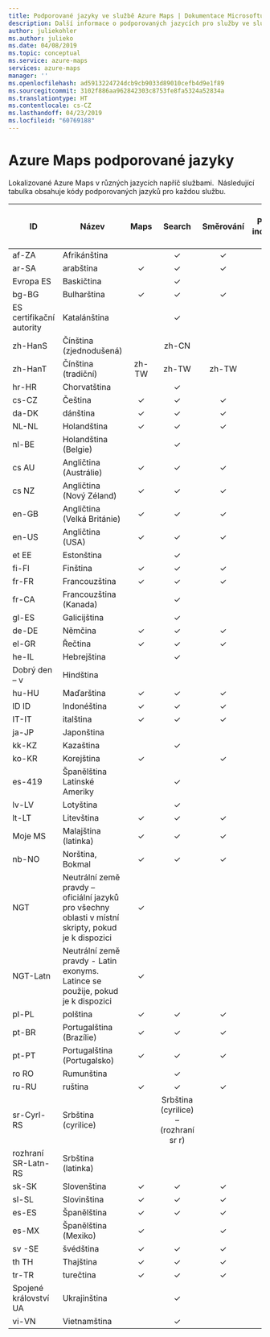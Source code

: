 ```yaml
---
title: Podporované jazyky ve službě Azure Maps | Dokumentace Microsoftu
description: Další informace o podporovaných jazycích pro služby ve službě Azure Maps
author: juliekohler
ms.author: julieko
ms.date: 04/08/2019
ms.topic: conceptual
ms.service: azure-maps
services: azure-maps
manager: ''
ms.openlocfilehash: ad5913224724dcb9cb9033d89010cefb4d9e1f89
ms.sourcegitcommit: 3102f886aa962842303c8753fe8fa5324a52834a
ms.translationtype: HT
ms.contentlocale: cs-CZ
ms.lasthandoff: 04/23/2019
ms.locfileid: "60769188"
---
```

# <a name="azure-maps-supported-languages"></a>Azure Maps podporované jazyky
Lokalizované Azure Maps v různých jazycích napříč službami.  Následující tabulka obsahuje kódy podporovaných jazyků pro každou službu.  
  

| ID         | Název                   |  Maps | Search | Směrování | Provoz incidenty | Mapový ovládací prvek JS | Časové pásmo |
|------------|------------------------|:-----:|:------:|:-------:|:-----------------:|:--------------:|:---------:|
| af-ZA      | Afrikánština              |       |    ✓   |    ✓    |                   |                |     ✓     |
| ar-SA      | arabština                 |   ✓   |    ✓   |    ✓    |         ✓         |        ✓       |     ✓     |
| Evropa ES      | Baskičtina                 |       |    ✓   |         |                   |                |     ✓     |
| bg-BG      | Bulharština              |   ✓   |    ✓   |    ✓    |                   |        ✓       |     ✓     |
| ES certifikační autority      | Katalánština                |       |    ✓   |         |                   |                |     ✓     |
| zh-HanS    | Čínština (zjednodušená)   |       |  zh-CN |         |                   |                |     ✓     |
| zh-HanT    | Čínština (tradiční)  | zh-TW |  zh-TW |  zh-TW  |                   |      Zh-TW     |     ✓     |
| hr-HR      | Chorvatština               |       |    ✓   |         |                   |                |     ✓     |
| cs-CZ      | Čeština                  |   ✓   |    ✓   |    ✓    |         ✓         |        ✓       |     ✓     |
| da-DK      | dánština                 |   ✓   |    ✓   |    ✓    |         ✓         |        ✓       |     ✓     |
| NL-NL      | Holandština                  |   ✓   |    ✓   |    ✓    |         ✓         |        ✓       |     ✓     |
| nl-BE      | Holandština (Belgie)        |       |    ✓   |         |                   |                |     ✓     |
| cs AU      | Angličtina (Austrálie)    |   ✓   |    ✓   |    ✓    |         ✓         |        ✓       |     ✓     |
| cs NZ      | Angličtina (Nový Zéland)  |   ✓   |    ✓   |    ✓    |         ✓         |        ✓       |     ✓     |
| en-GB      | Angličtina (Velká Británie) |   ✓   |    ✓   |    ✓    |         ✓         |        ✓       |     ✓     |
| en-US      | Angličtina (USA)          |   ✓   |    ✓   |    ✓    |         ✓         |        ✓       |     ✓     |
| et EE      | Estonština               |       |    ✓   |         |         ✓         |                |     ✓     |
| fi-FI      | Finština                |   ✓   |    ✓   |    ✓    |         ✓         |        ✓       |     ✓     |
| fr-FR      | Francouzština                 |   ✓   |    ✓   |    ✓    |         ✓         |        ✓       |     ✓     |
| fr-CA      | Francouzština (Kanada)      |       |    ✓   |         |                   |                |     ✓     |
| gl-ES      | Galicijština               |       |    ✓   |         |                   |                |     ✓     |
| de-DE      | Němčina                 |   ✓   |    ✓   |    ✓    |         ✓         |        ✓       |     ✓     |
| el-GR      | Řečtina                  |   ✓   |    ✓   |    ✓    |         ✓         |        ✓       |     ✓     |
| he-IL      | Hebrejština                 |       |    ✓   |         |         ✓         |                |     ✓     |
| Dobrý den – v      | Hindština                  |       |        |         |                   |                |     ✓     |
| hu-HU      | Maďarština              |   ✓   |    ✓   |    ✓    |         ✓         |        ✓       |     ✓     |
| ID ID      | Indonéština             |   ✓   |    ✓    |    ✓    |         ✓         |        ✓       |     ✓     |
| IT-IT      | italština                |   ✓   |    ✓   |    ✓    |         ✓         |        ✓       |     ✓     |
| ja-JP      | Japonština               |       |        |         |                   |                |     ✓     |
| kk-KZ      | Kazaština                 |       |    ✓   |         |                   |                |     ✓     |
| ko-KR      | Korejština                 |   ✓   |        |    ✓    |                   |        ✓       |     ✓     |
| es-419     | Španělština Latinské Ameriky |       |    ✓   |         |                   |                |     ✓     |
| lv-LV      | Lotyština                |       |    ✓   |         |         ✓         |                |     ✓     |
| lt-LT      | Litevština             |   ✓   |    ✓   |    ✓    |         ✓         |        ✓       |     ✓     |
| Moje MS      | Malajština (latinka)          |   ✓   |    ✓   |    ✓    |                   |        ✓       |     ✓     |
| nb-NO      | Norština, Bokmal       |   ✓   |    ✓   |    ✓    |         ✓         |        ✓       |     ✓     |
| NGT        | Neutrální země pravdy – oficiální jazyků pro všechny oblasti v místní skripty, pokud je k dispozici |   ✓     |        |         |                   |      ✓          |         |
| NGT-Latn   | Neutrální země pravdy - Latin exonyms. Latince se použije, pokud je k dispozici |   ✓     |        |         |                   |        ✓         |          |
| pl-PL      | polština                 |   ✓   |    ✓   |    ✓    |         ✓         |        ✓       |     ✓     |
| pt-BR      | Portugalština (Brazílie)    |   ✓   |    ✓   |    ✓    |                   |        ✓       |     ✓     |
| pt-PT      | Portugalština (Portugalsko)  |   ✓   |    ✓   |    ✓    |         ✓         |        ✓       |     ✓     |
| ro RO      | Rumunština               |       |    ✓    |         |         ✓         |                |     ✓     |
| ru-RU      | ruština                |   ✓   |    ✓   |    ✓    |         ✓         |        ✓       |     ✓     |
| sr-Cyrl-RS | Srbština (cyrilice)     |       |    Srbština (cyrilice) – (rozhraní sr r)   |         |                   |                |     ✓     |
| rozhraní SR-Latn-RS | Srbština (latinka)        |       |        |         |                   |                |     ✓     |
| sk-SK      | Slovenština              |   ✓   |    ✓   |    ✓    |         ✓         |        ✓       |     ✓     |
| sl-SL      | Slovinština              |   ✓   |    ✓   |    ✓    |                   |        ✓       |     ✓     |
| es-ES      | Španělština                |   ✓   |    ✓   |    ✓    |         ✓         |        ✓       |     ✓     |
| es-MX      | Španělština (Mexiko)       |   ✓   |        |    ✓    |                   |        ✓       |     ✓     |
| sv -SE     | švédština                |   ✓   |    ✓   |    ✓    |         ✓         |        ✓       |     ✓     |
| th TH      | Thajština                   |   ✓   |    ✓   |    ✓    |         ✓         |        ✓       |     ✓     |
| tr-TR      | turečtina                |   ✓   |    ✓   |    ✓    |         ✓         |        ✓       |     ✓     |
| Spojené království UA      | Ukrajinština               |       |    ✓   |         |                   |                |     ✓     |
| vi-VN      | Vietnamština             |       |    ✓   |         |                   |                |     ✓     |
